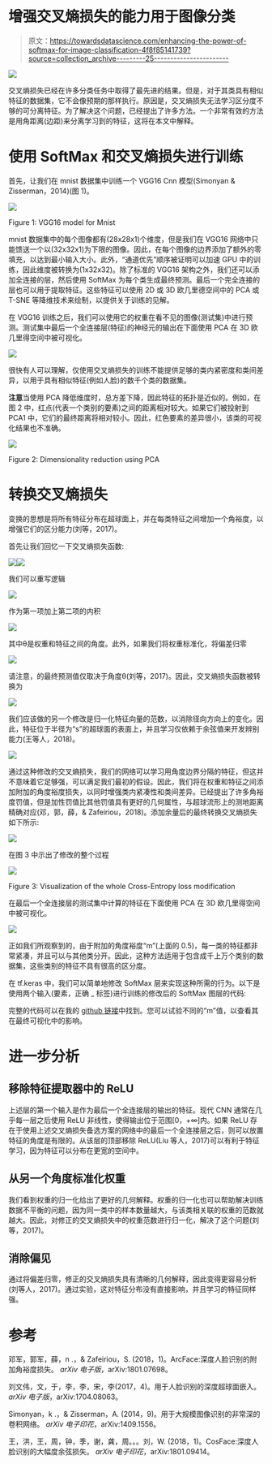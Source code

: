 # 增强交叉熵损失的能力用于图像分类

> 原文：<https://towardsdatascience.com/enhancing-the-power-of-softmax-for-image-classification-4f8f85141739?source=collection_archive---------25----------------------->

[![](img/791b657b2e6d5266cc74580ce5f7e242.png)](https://pixabay.com/photos/sphere-nature-ball-shaped-bubble-3277626/)

交叉熵损失已经在许多分类任务中取得了最先进的结果。但是，对于其类具有相似特征的数据集，它不会像预期的那样执行。原因是，交叉熵损失无法学习区分度不够的可分离特征。为了解决这个问题，已经提出了许多方法。一个非常有效的方法是用角距离(边距)来分离学习到的特征，这将在本文中解释。

# 使用 SoftMax 和交叉熵损失进行训练

首先，让我们在 mnist 数据集中训练一个 VGG16 Cnn 模型(Simonyan & Zisserman，2014)(图 1)。

![](img/43d46829b56d2d8c21fb95912d31e495.png)

Figure 1: VGG16 model for Mnist

mnist 数据集中的每个图像都有(28x28x1)个维度，但是我们在 VGG16 网络中只能馈送一个以(32x32x1)为下限的图像。因此，在每个图像的边界添加了额外的零填充，以达到最小输入大小。此外，“通道优先”顺序被证明可以加速 GPU 中的训练，因此维度被转换为(1x32x32)。除了标准的 VGG16 架构之外，我们还可以添加全连接的层，然后使用 SoftMax 为每个类生成最终预测。最后一个完全连接的层也可以用于提取特征。这些特征可以使用 2D 或 3D 欧几里德空间中的 PCA 或 T-SNE 等降维技术来绘制，以提供关于训练的见解。

在 VGG16 训练之后，我们可以使用它的权重在看不见的图像(测试集)中进行预测。测试集中最后一个全连接层(特征)的神经元的输出在下面使用 PCA 在 3D 欧几里得空间中被可视化。

![](img/0a70ee65c21473e10ed0209ef9ced732.png)

很快有人可以理解，仅使用交叉熵损失的训练不能提供足够的类内紧密度和类间差异，以用于具有相似特征(例如人脸)的数千个类的数据集。

**注意**当使用 PCA 降低维度时，总方差下降，因此特征的拓扑是近似的。例如，在图 2 中，红点(代表一个类别的要素)之间的距离相对较大。如果它们被投射到 PCA1 中，它们的最终距离将相对较小。因此，红色要素的差异很小，该类的可视化结果也不准确。

![](img/e3a1ffe822726b378c1ae40e346c6145.png)

Figure 2: Dimensionality reduction using PCA

# 转换交叉熵损失

变换的思想是将所有特征分布在超球面上，并在每类特征之间增加一个角裕度，以增强它们的区分能力(刘等，2017)。

首先让我们回忆一下交叉熵损失函数:

![](img/141aa5f2d274d53663797c3a9645dad2.png)![](img/59a44a8ea342be05fffd455c15e7638b.png)

我们可以重写逻辑

![](img/4c4b0ccbfa6a2dc6c1e998c215d3fb72.png)

作为第一项加上第二项的内积

![](img/f55cfa6f340274dd3c3a1f1a9ed11beb.png)

其中θ是权重和特征之间的角度。此外，如果我们将权重标准化，将偏差归零

![](img/e90b373a416714ab6dd6faa0c84459b9.png)

请注意，的最终预测值仅取决于角度θ(刘等，2017)。因此，交叉熵损失函数被转换为

![](img/2023900e1d01b653b575a9ca94490075.png)

我们应该做的另一个修改是归一化特征向量的范数，以消除径向方向上的变化。因此，特征位于半径为“s”的超球面的表面上，并且学习仅依赖于余弦值来开发辨别能力(王等人，2018)。

![](img/f8fa8fb9e9d15f40c858c6fa2153a106.png)

通过这种修改的交叉熵损失，我们的网络可以学习用角度边界分隔的特征，但这并不意味着它足够强，可以满足我们最初的假设。因此，我们将在权重和特征之间添加附加的角度裕度损失，以同时增强类内紧凑性和类间差异。已经提出了许多角裕度罚值，但是加性罚值比其他罚值具有更好的几何属性，与超球流形上的测地距离精确对应(邓，郭，薛，& Zafeiriou，2018)。添加余量后的最终转换交叉熵损失如下所示:

![](img/15d038fef4c71095687879b1d9572cd0.png)

在图 3 中示出了修改的整个过程

![](img/73c3bba1f4290f078b390be2f718a148.png)

Figure 3: Visualization of the whole Cross-Entropy loss modification

在最后一个全连接层的测试集中计算的特征在下面使用 PCA 在 3D 欧几里得空间中被可视化。

![](img/279d97da31b6cd37a3309bcdc9ae8a79.png)

正如我们所观察到的，由于附加的角度裕度“m”(上面的 0.5)，每一类的特征都非常紧凑，并且可以与其他类分开。因此，这种方法适用于包含成千上万个类别的数据集，这些类别的特征不具有很高的区分度。

在 tf.keras 中，我们可以简单地修改 SoftMax 层来实现这种所需的行为。以下是使用两个输入(要素，正确 _ 标签)进行训练的修改后的 SoftMax 图层的代码:

完整的代码可以在我的 [github 链接](https://github.com/christk1/MSH_tensorflow_keras)中找到。您可以试验不同的“m”值，以查看其在最终可视化中的影响。

# 进一步分析

## 移除特征提取器中的 ReLU

上述层的第一个输入是作为最后一个全连接层的输出的特征。现代 CNN 通常在几乎每一层之后使用 ReLU 非线性，使得输出位于范围[0，+∞]内。如果 ReLU 存在于使用上述交叉熵损失备选方案的网络中的最后一个全连接层之后，则可以放置特征的角度是有限的。从该层的顶部移除 ReLU(Liu 等人，2017)可以有利于特征学习，因为特征可以分布在更宽的空间中。

## 从另一个角度标准化权重

我们看到权重的归一化给出了更好的几何解释。权重的归一化也可以帮助解决训练数据不平衡的问题，因为同一类中的样本数量越大，与该类相关联的权重的范数就越大。因此，对修正的交叉熵损失中的权重范数进行归一化，解决了这个问题(刘等，2017)。

## 消除偏见

通过将偏差归零，修正的交叉熵损失具有清晰的几何解释，因此变得更容易分析(刘等人，2017)。通过实验，这对特征分布没有直接影响，并且学习的特征同样强。

# 参考

邓军，郭军，薛，n .，& Zafeiriou，S. (2018，1)。ArcFace:深度人脸识别的附加角裕度损失。 *arXiv 电子版*，arXiv:1801.07698。

刘文伟，文，于，李，李，宋，李(2017，4)。用于人脸识别的深度超球面嵌入。 *arXiv 电子版*，arXiv:1704.08063。

Simonyan，k .，& Zisserman，A. (2014，9)。用于大规模图像识别的非常深的卷积网络。 *arXiv 电子印花*，arXiv:1409.1556。

王，洪，王，周，钟，季，谢，龚，周。。。刘，W. (2018，1)。CosFace:深度人脸识别的大幅度余弦损失。 *arXiv 电子印花*，arXiv:1801.09414。
